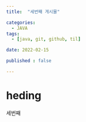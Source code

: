 ```yaml
---
title:  "세번째 게시물" 

categories:
  - JAVA
tags:
  - [java, git, github, til]

date: 2022-02-15

published : false

---
```


#  heding
세번째